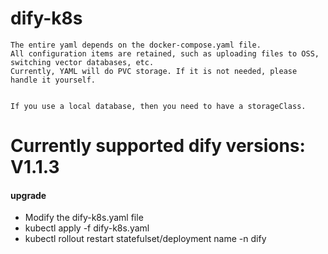 # dify-k8s
    
    The entire yaml depends on the docker-compose.yaml file.
    All configuration items are retained, such as uploading files to OSS, switching vector databases, etc.
    Currently, YAML will do PVC storage. If it is not needed, please handle it yourself.


    If you use a local database, then you need to have a storageClass.
    
# Currently supported dify versions: V1.1.3

#### upgrade

 - Modify the dify-k8s.yaml file
 - kubectl apply -f dify-k8s.yaml
 - kubectl rollout restart statefulset/deployment name -n dify